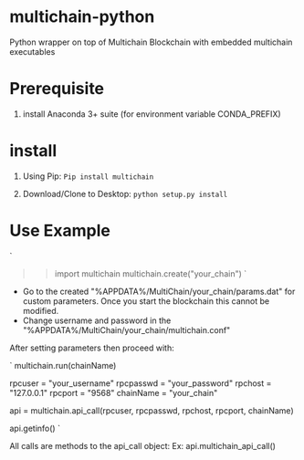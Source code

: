 # multichain-python
Python wrapper on top of Multichain Blockchain with embedded multichain executables

# Prerequisite
1. install Anaconda 3+ suite (for environment variable CONDA_PREFIX)

# install
1. Using Pip: 
`Pip install multichain`
 
2. Download/Clone to Desktop:
`python setup.py install`

# Use Example
`
>> import multichain
>> multichain.create("your_chain")
`
- Go to the created "%APPDATA%/MultiChain/your_chain/params.dat" for custom parameters. Once you start the blockchain this cannot be modified.
- Change username and password in the  "%APPDATA%/MultiChain/your_chain/multichain.conf"

After setting parameters then proceed with:

`
multichain.run(chainName)


rpcuser = "your_username"
rpcpasswd = "your_password"
rpchost = "127.0.0.1"
rpcport = "9568"
chainName = "your_chain"

api = multichain.api_call(rpcuser, rpcpasswd, rpchost, rpcport, chainName)

api.getinfo()
`

All calls are methods to the api_call object: Ex: api.multichain_api_call()
